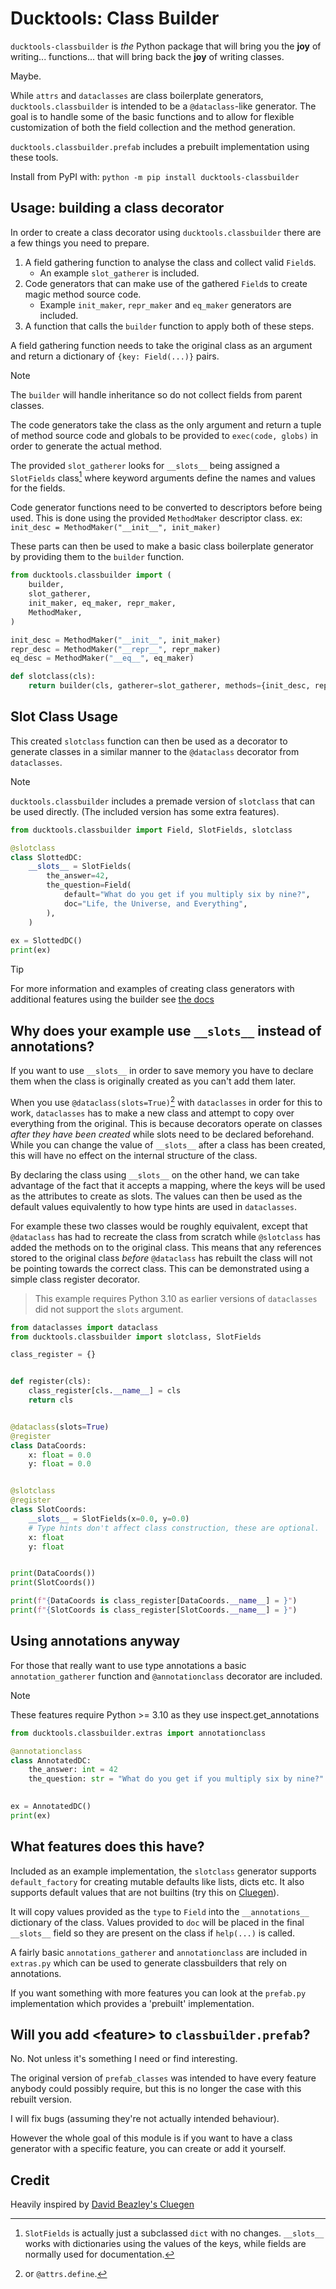 # Ducktools: Class Builder #

`ducktools-classbuilder` is *the* Python package that will bring you the **joy**
of writing... functions... that will bring back the **joy** of writing classes.

Maybe.

While `attrs` and `dataclasses` are class boilerplate generators, 
`ducktools.classbuilder` is intended to be a `@dataclass`-like generator.
The goal is to handle some of the basic functions and to allow for flexible
customization of both the field collection and the method generation.

`ducktools.classbuilder.prefab` includes a prebuilt implementation using these tools.

Install from PyPI with:
`python -m pip install ducktools-classbuilder`

## Usage: building a class decorator ##

In order to create a class decorator using `ducktools.classbuilder` there are
a few things you need to prepare.

1. A field gathering function to analyse the class and collect valid `Field`s.
   * An example `slot_gatherer` is included.
2. Code generators that can make use of the gathered `Field`s to create magic method
   source code.
   * Example `init_maker`, `repr_maker` and `eq_maker` generators are included.
3. A function that calls the `builder` function to apply both of these steps.

A field gathering function needs to take the original class as an argument and 
return a dictionary of `{key: Field(...)}` pairs.

> [!NOTE]
> The `builder` will handle inheritance so do not collect fields from parent classes.

The code generators take the class as the only argument and return a tuple 
of method source code and globals to be provided to `exec(code, globs)` in order 
to generate the actual method. 

The provided `slot_gatherer` looks for `__slots__` being assigned a `SlotFields` 
class[^1] where keyword arguments define the names and values for the fields. 

Code generator functions need to be converted to descriptors before being used. 
This is done using the provided `MethodMaker` descriptor class. 
ex: `init_desc = MethodMaker("__init__", init_maker)`

These parts can then be used to make a basic class boilerplate generator by 
providing them to the `builder` function.

```python
from ducktools.classbuilder import (
    builder, 
    slot_gatherer, 
    init_maker, eq_maker, repr_maker,
    MethodMaker,
)

init_desc = MethodMaker("__init__", init_maker)
repr_desc = MethodMaker("__repr__", repr_maker)
eq_desc = MethodMaker("__eq__", eq_maker)

def slotclass(cls):
    return builder(cls, gatherer=slot_gatherer, methods={init_desc, repr_desc, eq_desc})
```

## Slot Class Usage ##

This created `slotclass` function can then be used as a decorator to generate classes in 
a similar manner to the `@dataclass` decorator from `dataclasses`. 

> [!NOTE] 
> `ducktools.classbuilder` includes a premade version of `slotclass` that can
> be used directly. (The included version has some extra features).

```python
from ducktools.classbuilder import Field, SlotFields, slotclass

@slotclass
class SlottedDC:
    __slots__ = SlotFields(
        the_answer=42,
        the_question=Field(
            default="What do you get if you multiply six by nine?",
            doc="Life, the Universe, and Everything",
        ),
    )
    
ex = SlottedDC()
print(ex)
```

> [!TIP]
> For more information and examples of creating class generators with additional 
> features using the builder see 
> [the docs](https://ducktools-classbuilder.readthedocs.io/en/latest/extension_examples.html)

## Why does your example use `__slots__` instead of annotations? ##

If you want to use `__slots__` in order to save memory you have to declare
them when the class is originally created as you can't add them later.

When you use `@dataclass(slots=True)`[^2] with `dataclasses` in order for 
this to work, `dataclasses` has to make a new class and attempt to
copy over everything from the original. 
This is because decorators operate on classes *after they have been created* 
while slots need to be declared beforehand. 
While you can change the value of `__slots__` after a class has been created, 
this will have no effect on the internal structure of the class.

By declaring the class using `__slots__` on the other hand, we can take
advantage of the fact that it accepts a mapping, where the keys will be
used as the attributes to create as slots. The values can then be used as
the default values equivalently to how type hints are used in `dataclasses`.

For example these two classes would be roughly equivalent, except that
`@dataclass` has had to recreate the class from scratch while `@slotclass`
has added the methods on to the original class. 
This means that any references stored to the original class *before*
`@dataclass` has rebuilt the class will not be pointing towards the 
correct class. 
This can be demonstrated using a simple class register decorator.

> This example requires Python 3.10 as earlier versions of 
> `dataclasses` did not support the `slots` argument.

```python
from dataclasses import dataclass
from ducktools.classbuilder import slotclass, SlotFields

class_register = {}


def register(cls):
    class_register[cls.__name__] = cls
    return cls


@dataclass(slots=True)
@register
class DataCoords:
    x: float = 0.0
    y: float = 0.0


@slotclass
@register
class SlotCoords:
    __slots__ = SlotFields(x=0.0, y=0.0)
    # Type hints don't affect class construction, these are optional.
    x: float
    y: float


print(DataCoords())
print(SlotCoords())

print(f"{DataCoords is class_register[DataCoords.__name__] = }")
print(f"{SlotCoords is class_register[SlotCoords.__name__] = }")
```

## Using annotations anyway ##

For those that really want to use type annotations a basic `annotation_gatherer`
function and `@annotationclass` decorator are included.

> [!Note]
> These features require Python >= 3.10 as they use inspect.get_annotations

```python
from ducktools.classbuilder.extras import annotationclass

@annotationclass
class AnnotatedDC:
    the_answer: int = 42
    the_question: str = "What do you get if you multiply six by nine?"

    
ex = AnnotatedDC()
print(ex)
```

## What features does this have? ##

Included as an example implementation, the `slotclass` generator supports 
`default_factory` for creating mutable defaults like lists, dicts etc.
It also supports default values that are not builtins (try this on 
[Cluegen](https://github.com/dabeaz/cluegen)).

It will copy values provided as the `type` to `Field` into the 
`__annotations__` dictionary of the class. 
Values provided to `doc` will be placed in the final `__slots__` 
field so they are present on the class if `help(...)` is called.

A fairly basic `annotations_gatherer` and `annotationclass` are included
in `extras.py` which can be used to generate classbuilders that rely on 
annotations.

If you want something with more features you can look at the `prefab.py`
implementation which provides a 'prebuilt' implementation.

## Will you add \<feature\> to `classbuilder.prefab`? ##

No. Not unless it's something I need or find interesting.

The original version of `prefab_classes` was intended to have every feature
anybody could possibly require, but this is no longer the case with this
rebuilt version.

I will fix bugs (assuming they're not actually intended behaviour).

However the whole goal of this module is if you want to have a class generator
with a specific feature, you can create or add it yourself.

## Credit ##

Heavily inspired by [David Beazley's Cluegen](https://github.com/dabeaz/cluegen)

[^1]: `SlotFields` is actually just a subclassed `dict` with no changes. `__slots__`
      works with dictionaries using the values of the keys, while fields are normally
      used for documentation.

[^2]: or `@attrs.define`.